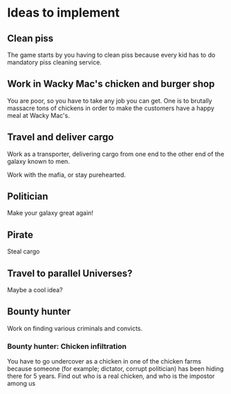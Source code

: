 # Ideas to implement

## Clean piss

The game starts by you having to clean piss because every kid has to do mandatory piss cleaning service.

## Work in Wacky Mac's chicken and burger shop

You are poor, so you have to take any job you can get. One is to brutally massacre tons of chickens in order to make the customers have a happy meal at Wacky Mac's.

## Travel and deliver cargo

Work as a transporter, delivering cargo from one end to the other end of the galaxy known to men.

Work with the mafia, or stay purehearted.

## Politician

Make your galaxy great again!

## Pirate

Steal cargo

## Travel to parallel Universes?

Maybe a cool idea?

## Bounty hunter

Work on finding various criminals and convicts.

### Bounty hunter: Chicken infiltration

You have to go undercover as a chicken in one of the chicken farms because someone (for example; dictator, corrupt politician) has been hiding there for 5 years.
Find out who is a real chicken, and who is the impostor among us
